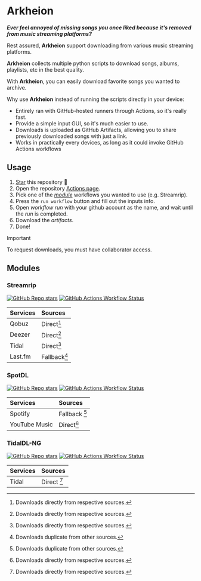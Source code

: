 # Arkheion

_**Ever feel annoyed of missing songs you once liked because it's removed from music streaming platforms?**_

Rest assured, **Arkheion** support downloading from various music streaming platforms.

**Arkheion** collects multiple python scripts to download songs, albums, playlists, etc in the best quality.

With **Arkheion**, you can easily download favorite songs you wanted to archive.

Why use **Arkheion** instead of running the scripts directly in your device:
- Entirely ran with GitHub-hosted runners through Actions, so it's really fast.
- Provide a simple input GUI, so it's much easier to use.
- Downloads is uploaded as GitHub Artifacts, allowing you to share previously downloaded songs with just a link.
- Works in practically every devices, as long as it could invoke GitHub Actions workflows 

## Usage

1. [Star](../../stargazers) this repository 🌟
2. Open the repository [Actions page](../../actions).
3. Pick one of the [_module_](#modules) workflows you wanted to use (e.g. Streamrip).
4. Press the `run workflow` button and fill out the inputs info.
5. Open _workflow run_ with your github account as the name, and wait until the _run_ is completed.
6. Download the _artifacts_.
7. Done!

> [!IMPORTANT]
> To request downloads, you must have collaborator access.

## Modules

### Streamrip

[![GitHub Repo stars](https://img.shields.io/github/stars/nathom/streamrip?style=for-the-badge&logo=github&logoColor=FFFFFF&label=Stars&labelColor=444444&color=222333)](https://github.com/nathom/streamrip)
[![GitHub Actions Workflow Status](https://img.shields.io/github/actions/workflow/status/mementomoryn/arkheion/streamrip.yml?branch=main&style=for-the-badge&logo=github-actions&logoColor=FFFFFF&label=workflows&labelColor=444444)](../../actions/workflows/streamrip.yml)

| Services | Sources      |
| :------- | :----------- |
| Qobuz    | Direct[^1]   |
| Deezer   | Direct[^1]   |
| Tidal    | Direct[^1]   |
| Last.fm  | Fallback[^2] |

### SpotDL

[![GitHub Repo stars](https://img.shields.io/github/stars/spotDL/spotify-downloader?style=for-the-badge&logo=github&logoColor=FFFFFF&label=Stars&labelColor=444444&color=222333)](https://github.com/spotDL/spotify-downloader)
[![GitHub Actions Workflow Status](https://img.shields.io/github/actions/workflow/status/mementomoryn/arkheion/spotdl.yml?branch=main&style=for-the-badge&logo=github-actions&logoColor=FFFFFF&label=workflows&labelColor=444444)](../../actions/workflows/spotdl.yml)

| Services      | Sources       |
| :------------ | :------------ |
| Spotify       | Fallback [^2] |
| YouTube Music | Direct[^1]    |

### TidalDL-NG

[![GitHub Repo stars](https://img.shields.io/github/stars/exislow/tidal-dl-ng?style=for-the-badge&logo=github&logoColor=FFFFFF&label=Stars&labelColor=444444&color=222333)](https://github.com/exislow/tidal-dl-ng)
[![GitHub Actions Workflow Status](https://img.shields.io/github/actions/workflow/status/mementomoryn/arkheion/tidaldlng.yml?branch=main&style=for-the-badge&logo=github-actions&logoColor=FFFFFF&label=workflows&labelColor=444444)](../../actions/workflows/tidaldlng.yml)

| Services | Sources     |
| :------- | :---------  |
| Tidal    | Direct [^1] |

[^1]: Downloads directly from respective sources.
[^2]: Downloads duplicate from other sources.